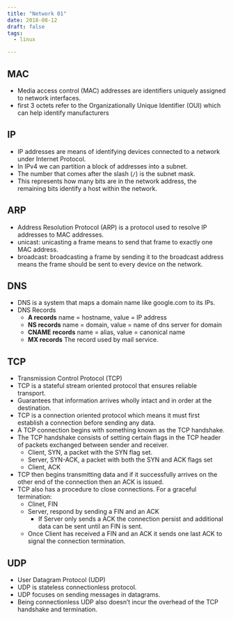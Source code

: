 ```yaml
---
title: "Network 01"
date: 2018-08-12
draft: false
tags:
  - linux

---
```


## MAC

+ Media access control (MAC) addresses are identifiers uniquely assigned to network interfaces.
+ first 3 octets refer to the Organizationally Unique Identifier (OUI) which can help identify manufacturers

## IP

+ IP addresses are means of identifying devices connected to a network under Internet Protocol. 
+ In IPv4 we can partition a block of addresses into a subnet.
+ The number that comes after the slash (`/`) is the subnet mask.
+ This represents how many bits are in the network address, the remaining bits identify a host within the network.

## ARP

+ Address Resolution Protocol (ARP) is a protocol used to resolve IP addresses to MAC addresses.
+ unicast:  unicasting a frame means to send that frame to exactly one MAC address.
+ broadcast:  broadcasting a frame by sending it to the broadcast address means the frame should be sent to every device on the network.



## DNS

+ DNS is a system that maps a domain name like google.com to its IPs.
+ DNS Records
  + **A records** name = hostname, value = IP address
  + **NS records** name = domain, value = name of dns server for domain
  + **CNAME records** name = alias, value = canonical name
  + **MX records** The record used by mail service.

## TCP

+ Transmission Control Protocol (TCP) 
+ TCP is a stateful stream oriented protocol that ensures reliable transport.
+ Guarantees that information arrives wholly intact and in order at the destination.
+ TCP is a connection oriented protocol which means it must first establish a connection before sending any data.
+ A TCP connection begins with something known as the TCP handshake.
+ The TCP handshake consists of setting certain flags in the TCP header of packets exchanged between sender and receiver. 
  + Client, SYN, a packet with the SYN flag set.
  + Server, SYN-ACK, a packet with both the SYN and ACK flags set
  + Client, ACK
+ TCP then begins transmitting data and if it successfully arrives on the other end of the connection then an ACK is issued.
+ TCP also has a procedure to close connections. For a graceful termination:
  + Clinet, FIN
  + Server,  respond by sending a FIN and an ACK
    +  If Server only sends a ACK the connection persist and additional data can be sent until an FIN is sent.
  +  Once Client has received a FIN and an ACK it sends one last ACK to signal the connection termination.

## UDP

+ User Datagram Protocol (UDP)
+ UDP is stateless connectionless protocol. 
+ UDP focuses on sending messages in datagrams.
+ Being connectionless UDP also doesn’t incur the overhead of the TCP handshake and termination. 

